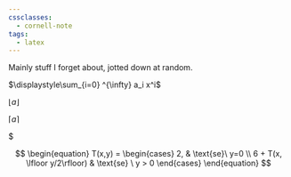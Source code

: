 ```yaml
---
cssclasses:
  - cornell-note
tags:
  - latex
---
```


Mainly stuff I forget about, jotted down at random.

$\displaystyle\sum_{i=0} ^{\infty} a_i x^i$

$\lfloor a \rfloor$

$\lceil a \rceil$

$

$$
\begin{equation}
    T(x,y) =
    \begin{cases}
      2, & \text{se}\ y=0 \\
      6 + T(x, \lfloor y/2\rfloor) & \text{se} \ y > 0
    \end{cases}
  \end{equation}
$$